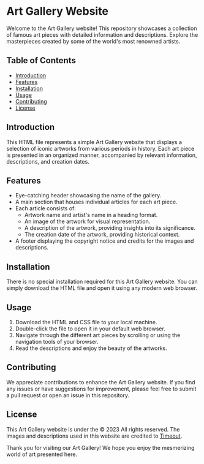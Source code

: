 # Art Gallery Website

Welcome to the Art Gallery website! This repository showcases a collection of famous art pieces with detailed information and descriptions. Explore the masterpieces created by some of the world's most renowned artists.

## Table of Contents

- [Introduction](#introduction)
- [Features](#features)
- [Installation](#installation)
- [Usage](#usage)
- [Contributing](#contributing)
- [License](#license)

## Introduction

This HTML file represents a simple Art Gallery website that displays a selection of iconic artworks from various periods in history. Each art piece is presented in an organized manner, accompanied by relevant information, descriptions, and creation dates.

## Features

- Eye-catching header showcasing the name of the gallery.
- A main section that houses individual articles for each art piece.
- Each article consists of:
  - Artwork name and artist's name in a heading format.
  - An image of the artwork for visual representation.
  - A description of the artwork, providing insights into its significance.
  - The creation date of the artwork, providing historical context.
- A footer displaying the copyright notice and credits for the images and descriptions.

## Installation

There is no special installation required for this Art Gallery website. You can simply download the HTML file and open it using any modern web browser.

## Usage

1. Download the HTML and CSS file to your local machine.
2. Double-click the file to open it in your default web browser.
3. Navigate through the different art pieces by scrolling or using the navigation tools of your browser.
4. Read the descriptions and enjoy the beauty of the artworks.

## Contributing

We appreciate contributions to enhance the Art Gallery website. If you find any issues or have suggestions for improvement, please feel free to submit a pull request or open an issue in this repository.

## License

This Art Gallery website is under the &copy; 2023 All rights reserved. The images and descriptions used in this website are credited to [Timeout](https://www.timeout.com/).

Thank you for visiting our Art Gallery! We hope you enjoy the mesmerizing world of art presented here.
